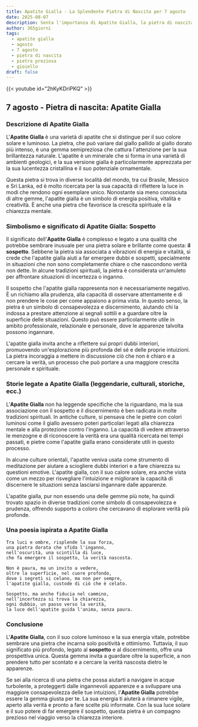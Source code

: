```yaml
---
title: Apatite Gialla - La Splendente Pietra di Nascita per 7 agosto
date: 2025-08-07
description: Senta l'importanza di Apatite Gialla, la pietra di nascita di 7 agosto che simboleggia Sospetto. Lasci che la sua bellezza e il suo significato illuminino la sua giornata.
author: 365giorni
tags:
  - apatite gialla
  - agosto
  - 7 agosto
  - pietra di nascita
  - pietra preziosa
  - gioiello
draft: false
---
```


{{< youtube id="2hKyKDriPKQ" >}}

## 7 agosto - Pietra di nascita: Apatite Gialla

### Descrizione di Apatite Gialla

L'**Apatite Gialla** è una varietà di apatite che si distingue per il suo colore solare e luminoso. La pietra, che può variare dal giallo pallido al giallo dorato più intenso, è una gemma semipreziosa che cattura l'attenzione per la sua brillantezza naturale. L'apatite è un minerale che si forma in una varietà di ambienti geologici, e la sua versione gialla è particolarmente apprezzata per la sua lucentezza cristallina e il suo potenziale ornamentale.

Questa pietra si trova in diverse località del mondo, tra cui Brasile, Messico e Sri Lanka, ed è molto ricercata per la sua capacità di riflettere la luce in modi che rendono ogni esemplare unico. Nonostante sia meno conosciuta di altre gemme, l'apatite gialla è un simbolo di energia positiva, vitalità e creatività. È anche una pietra che favorisce la crescita spirituale e la chiarezza mentale.

### Simbolismo e significato di Apatite Gialla: Sospetto

Il significato dell'**Apatite Gialla** è complesso e legato a una qualità che potrebbe sembrare inusuale per una pietra solare e brillante come questa: **il sospetto**. Sebbene la pietra sia associata a vibrazioni di energia e vitalità, si crede che l'apatite gialla aiuti a far emergere dubbi e sospetti, specialmente in situazioni che non sono completamente chiare o che nascondono verità non dette. In alcune tradizioni spirituali, la pietra è considerata un'amuleto per affrontare situazioni di incertezza o inganno.

Il sospetto che l'apatite gialla rappresenta non è necessariamente negativo. È un richiamo alla prudenza, alla capacità di osservare attentamente e di non prendere le cose per come appaiono a prima vista. In questo senso, la pietra è un simbolo di consapevolezza e discernimento, aiutando chi la indossa a prestare attenzione ai segnali sottili e a guardare oltre la superficie delle situazioni. Questo può essere particolarmente utile in ambito professionale, relazionale e personale, dove le apparenze talvolta possono ingannare.

L'apatite gialla invita anche a riflettere sui propri dubbi interiori, promuovendo un'esplorazione più profonda del sé e delle proprie intuizioni. La pietra incoraggia a mettere in discussione ciò che non è chiaro e a cercare la verità, un processo che può portare a una maggiore crescita personale e spirituale.

### Storie legate a Apatite Gialla (leggendarie, culturali, storiche, ecc.)

L'**Apatite Gialla** non ha leggende specifiche che la riguardano, ma la sua associazione con il sospetto e il discernimento è ben radicata in molte tradizioni spirituali. In antiche culture, si pensava che le pietre con colori luminosi come il giallo avessero poteri particolari legati alla chiarezza mentale e alla protezione contro l'inganno. La capacità di vedere attraverso le menzogne e di riconoscere la verità era una qualità ricercata nei tempi passati, e pietre come l'apatite gialla erano considerate utili in questo processo.

In alcune culture orientali, l'apatite veniva usata come strumento di meditazione per aiutare a sciogliere dubbi interiori e a fare chiarezza su questioni emotive. L'apatite gialla, con il suo calore solare, era anche vista come un mezzo per risvegliare l'intuizione e migliorare la capacità di discernere le situazioni senza lasciarsi ingannare dalle apparenze.

L'apatite gialla, pur non essendo una delle gemme più note, ha quindi trovato spazio in diverse tradizioni come simbolo di consapevolezza e prudenza, offrendo supporto a coloro che cercavano di esplorare verità più profonde.

### Una poesia ispirata a Apatite Gialla

```
Tra luci e ombre, risplende la sua forza,  
una pietra dorata che sfida l'inganno,  
nell'oscurità, una scintilla di luce,  
che fa emergere il sospetto, la verità nascosta.

Non è paura, ma un invito a vedere,  
oltre la superficie, nel cuore profondo,  
dove i segreti si celano, ma non per sempre,  
l'apatite gialla, custode di ciò che è celato.

Sospetto, ma anche fiducia nel cammino,  
nell’incertezza si trova la chiarezza,  
ogni dubbio, un passo verso la verità,  
la luce dell'apatite guida l'anima, senza paura.
```

### Conclusione

L'**Apatite Gialla**, con il suo colore luminoso e la sua energia vitale, potrebbe sembrare una pietra che incarna solo positività e ottimismo. Tuttavia, il suo significato più profondo, legato al **sospetto** e al discernimento, offre una prospettiva unica. Questa gemma invita a guardare oltre la superficie, a non prendere tutto per scontato e a cercare la verità nascosta dietro le apparenze.

Se sei alla ricerca di una pietra che possa aiutarti a navigare in acque turbolente, a proteggerti dalle ingannevoli apparenze e a sviluppare una maggiore consapevolezza delle tue intuizioni, l'**Apatite Gialla** potrebbe essere la gemma giusta per te. La sua energia ti aiuterà a rimanere vigile, aperto alla verità e pronto a fare scelte più informate. Con la sua luce solare e il suo potere di far emergere il sospetto, questa pietra è un compagno prezioso nel viaggio verso la chiarezza interiore.